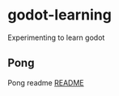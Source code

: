 # godot-learning
Experimenting to learn godot

## Pong

Pong readme [README](https://github.com/ultakiwi/godot-learning/blob/main/pong/README.md)

